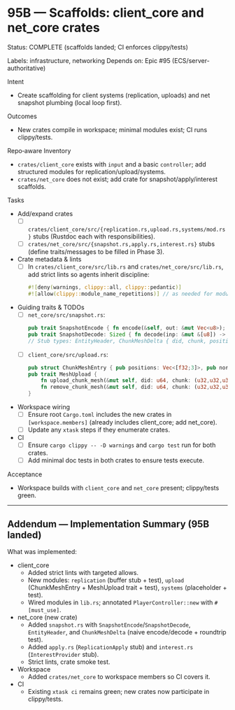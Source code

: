 # 95B — Scaffolds: client_core and net_core crates

Status: COMPLETE (scaffolds landed; CI enforces clippy/tests)

Labels: infrastructure, networking
Depends on: Epic #95 (ECS/server-authoritative)

Intent
- Create scaffolding for client systems (replication, uploads) and net snapshot plumbing (local loop first).

Outcomes
- New crates compile in workspace; minimal modules exist; CI runs clippy/tests.

Repo‑aware Inventory
- `crates/client_core` exists with `input` and a basic `controller`; add structured modules for replication/upload/systems.
- `crates/net_core` does not exist; add crate for snapshot/apply/interest scaffolds.

Tasks
- Add/expand crates
  - [ ] `crates/client_core/src/{replication.rs,upload.rs,systems/mod.rs}` stubs (Rustdoc each with responsibilities).
  - [ ] `crates/net_core/src/{snapshot.rs,apply.rs,interest.rs}` stubs (define traits/messages to be filled in Phase 3).
- Crate metadata & lints
  - [ ] In `crates/client_core/src/lib.rs` and `crates/net_core/src/lib.rs`, add strict lints so agents inherit discipline:
    ```rust
    #![deny(warnings, clippy::all, clippy::pedantic)]
    #![allow(clippy::module_name_repetitions)] // as needed for module structure
    ```
- Guiding traits & TODOs
  - [ ] `net_core/src/snapshot.rs`:
    ```rust
    pub trait SnapshotEncode { fn encode(&self, out: &mut Vec<u8>); }
    pub trait SnapshotDecode: Sized { fn decode(inp: &mut &[u8]) -> anyhow::Result<Self>; }
    // Stub types: EntityHeader, ChunkMeshDelta { did, chunk, positions, normals, indices }
    ```
  - [ ] `client_core/src/upload.rs`:
    ```rust
    pub struct ChunkMeshEntry { pub positions: Vec<[f32;3]>, pub normals: Vec<[f32;3]>, pub indices: Vec<u32> }
    pub trait MeshUpload {
        fn upload_chunk_mesh(&mut self, did: u64, chunk: (u32,u32,u32), mesh: &ChunkMeshEntry);
        fn remove_chunk_mesh(&mut self, did: u64, chunk: (u32,u32,u32));
    }
    ```
- Workspace wiring
  - [ ] Ensure root `Cargo.toml` includes the new crates in `[workspace.members]` (already includes client_core; add net_core).
  - [ ] Update any `xtask` steps if they enumerate crates.
- CI
  - [ ] Ensure `cargo clippy -- -D warnings` and `cargo test` run for both crates.
  - [ ] Add minimal doc tests in both crates to ensure tests execute.

Acceptance
- Workspace builds with `client_core` and `net_core` present; clippy/tests green.

---

## Addendum — Implementation Summary (95B landed)

What was implemented:
- client_core
  - Added strict lints with targeted allows.
  - New modules: `replication` (buffer stub + test), `upload` (ChunkMeshEntry + MeshUpload trait + test), `systems` (placeholder + test).
  - Wired modules in `lib.rs`; annotated `PlayerController::new` with `#[must_use]`.
- net_core (new crate)
  - Added `snapshot.rs` with `SnapshotEncode`/`SnapshotDecode`, `EntityHeader`, and `ChunkMeshDelta` (naive encode/decode + roundtrip test).
  - Added `apply.rs` (`ReplicationApply` stub) and `interest.rs` (`InterestProvider` stub).
  - Strict lints, crate smoke test.
- Workspace
  - Added `crates/net_core` to workspace members so CI covers it.
- CI
  - Existing `xtask ci` remains green; new crates now participate in clippy/tests.
